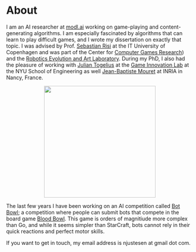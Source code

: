 # About

I am an AI researcher at [modl.ai](http://modl.ai) working on game-playing and content-generating algorithms. I am especially fascinated by algorithms that can learn to play difficult games, and I wrote my dissertation on exactly that topic. I was advised by Prof. [Sebastian Risi](http://sebastianrisi.com) at the IT University of Copenhagen and was part of the Center for [Computer Games Research](https://game.itu.dk/)) and the [Robotics Evolution and Art Laboratory](https://real.itu.dk/). During my PhD, I also had the pleasure of working with [Julian Togelius](http://julian.togelius.com) at the [Game Innovation Lab](http://game.engineering.nyu.edu/) at the NYU School of Engineering as well [Jean-Baptiste Mouret](https://members.loria.fr/JBMouret/) at INRIA in Nancy, France. 

<img src="https://njustesen.github.io/njustesen/assets/img/njustesen.png" style="margin: 0 auto; width: 300px; display: block">

The last few years I have been working on an AI competition called [Bot Bowl](http://bot-bowl.com); a competition where people can submit bots that compete in the board game [Blood Bowl](https://en.wikipedia.org/wiki/Blood_Bowl). This game is orders of magnitiude more complex than Go, and while it seems simpler than StarCraft, bots cannot rely in their quick reactions and perfect motor skills. 

If you want to get in touch, my email address is njustesen at gmail dot com. 